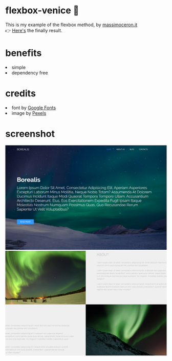 # flexbox-venice 🚤

This is my example of the flexbox method, by <a href="http://www.massimoceron.it" target="_blank">massimoceron.it</a><br>
👉 <a href="http://ceron.altervista.org/corso-web-2.0/my-site/erika/flexbox-per-casa/index.html" target="_blank">Here's</a> the finally result. 
<br>

# benefits

<li> simple
<li> dependency free
<br>
  
# credits

<li> font by <a href="https://fonts.google.com/" target="_blank">Google Fonts</a>
<li> image by <a href="https://www.pexels.com/" target="_blank">Pexels</a>  
<br>

# screenshot
  
![screenshot](screenshot.png) 
![screenshot](screenshot-1.png)
